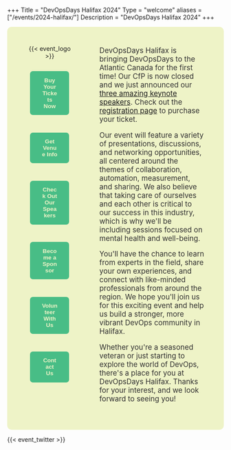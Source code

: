 +++
Title = "DevOpsDays Halifax 2024"
Type = "welcome"
aliases = ["/events/2024-halifax/"]
Description = "DevOpsDays Halifax 2024"
+++

<style type="text/css">
.hfx {
  display: flex;
  flex-direction: row;
  flex-wrap: nowrap;
  justify-content: space-between;
  background-color: #EEF3C7;
  padding: 2em;
  gap: 2em;
  border-radius: 10px;
}
.hfx .showcase {
  text-align: center;
  flex-grow: 1;
  margin: 1em;
}
.hfx .showcase button {
  color: #EEF3C7;
  background-color: #48BD86;
  border: none;
  border-radius: 0.5em;
  font-weight: bold;
  padding: 1em 2em;
  margin: 1em 0;
  width: 80%;
  max-width: 200px;
}
.hfx .sidebar {
  flex-grow: 2;
  margin: 1em;
  color: #303030;
  font-size: 1.2em;
}
.hfx .sidebar p {
  margin-top: 1em;
}
.hfx .sidebar p:first-of-type {
  margin-top: 0;
}
@media only screen and (max-width: 760px) {
  .hfx {
    flex-direction: column;
    padding: 1em;
  }
  .hfx .showcase img {
    width: 100%;
  }
  .hfx .showcase button {
    max-width: 100%;
  }
}
</style>

<div class="hfx">
  <div class="showcase">
    {{< event_logo >}}
    <p><a href="https://tickets.devopsdays.org/devopsdays-halifax/2024/"><button>Buy Your Tickets Now</button></a></p>
    <p><a href="../location/"><button>Get Venue Info</button></a></p>
    <p><a href="../speakers/"><button>Check Out Our Speakers</button></a></p>
    <p><a href="../sponsor/"><button>Become a Sponsor</button></a></p>
    <p><a href="https://bit.ly/4cnEFtu"><button>Volunteer With Us</button></a></p>
    <p><a href="../contact/"><button>Contact Us</button></a></p>
  </div>

  <div class="sidebar">
    <p>DevOpsDays Halifax is bringing DevOpsDays to the Atlantic Canada for the first time! Our CfP is now closed and we just announced our <a href="https://devopsdays.org/events/2024-halifax/speakers">three amazing keynote speakers</a>. Check out the <a href="https://tickets.devopsdays.org/devopsdays-halifax/2024/">registration page</a> to purchase your ticket.</p>
    <p>Our event will feature a variety of presentations, discussions, and networking opportunities, all centered around the themes of collaboration, automation, measurement, and sharing. We also believe that taking care of ourselves and each other is critical to our success in this industry, which is why we'll be including sessions focused on mental health and well-being.</p>
    <p>You'll have the chance to learn from experts in the field, share your own experiences, and connect with like-minded professionals from around the region. We hope you'll join us for this exciting event and help us build a stronger, more vibrant DevOps community in Halifax.</p>
    <p>Whether you're a seasoned veteran or just starting to explore the world of DevOps, there's a place for you at DevOpsDays Halifax. Thanks for your interest, and we look forward to seeing you!</p>
  </div>
</div>

{{< event_twitter >}}
